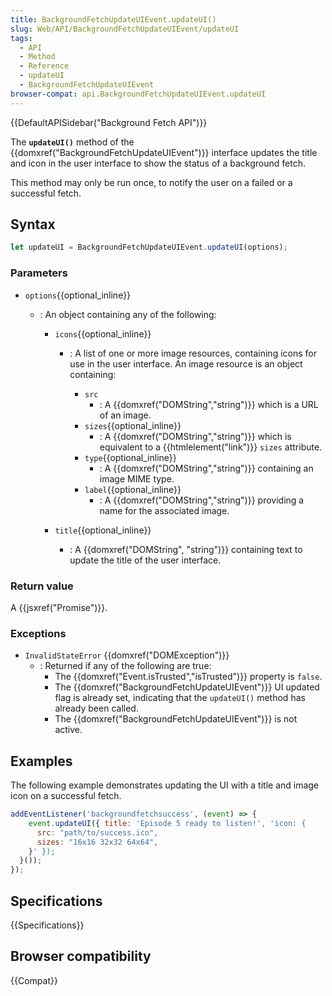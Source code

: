 ```yaml
---
title: BackgroundFetchUpdateUIEvent.updateUI()
slug: Web/API/BackgroundFetchUpdateUIEvent/updateUI
tags:
  - API
  - Method
  - Reference
  - updateUI
  - BackgroundFetchUpdateUIEvent
browser-compat: api.BackgroundFetchUpdateUIEvent.updateUI
---
```

{{DefaultAPISidebar("Background Fetch API")}}

The **`updateUI()`** method of the {{domxref("BackgroundFetchUpdateUIEvent")}} interface updates the title and icon in the user interface to show the status of a background fetch.

This method may only be run once, to notify the user on a failed or a successful fetch.

## Syntax

```js
let updateUI = BackgroundFetchUpdateUIEvent.updateUI(options);
```

### Parameters

- `options`{{optional_inline}}

  - : An object containing any of the following:

    - `icons`{{optional_inline}}

      - : A list of one or more image resources, containing icons for use in the user interface. An image resource is an object containing:

        - `src`
          - : A {{domxref("DOMString","string")}} which is a URL of an image.
        - `sizes`{{optional_inline}}
          - : A {{domxref("DOMString","string")}} which is equivalent to a {{htmlelement("link")}} `sizes` attribute.
        - `type`{{optional_inline}}
          - : A {{domxref("DOMString","string")}} containing an image MIME type.
        - `label`{{optional_inline}}
          - : A {{domxref("DOMString","string")}} providing a name for the associated image.

    - `title`{{optional_inline}}
      - : A {{domxref("DOMString", "string")}} containing text to update the title of the user interface.

### Return value

A {{jsxref("Promise")}}.

### Exceptions

- `InvalidStateError` {{domxref("DOMException")}}
  - : Returned if any of the following are true:
    - The {{domxref("Event.isTrusted","isTrusted")}} property is `false`.
    - The {{domxref("BackgroundFetchUpdateUIEvent")}} UI updated flag is already set, indicating that the `updateUI()` method has already been called.
    - The {{domxref("BackgroundFetchUpdateUIEvent")}} is not active.

## Examples

The following example demonstrates updating the UI with a title and image icon on a successful fetch.

```js
addEventListener('backgroundfetchsuccess', (event) => {
    event.updateUI({ title: 'Episode 5 ready to listen!', 'icon: {
      src: "path/to/success.ico",
      sizes: "16x16 32x32 64x64",
    }' });
  }());
});
```

## Specifications

{{Specifications}}

## Browser compatibility

{{Compat}}

